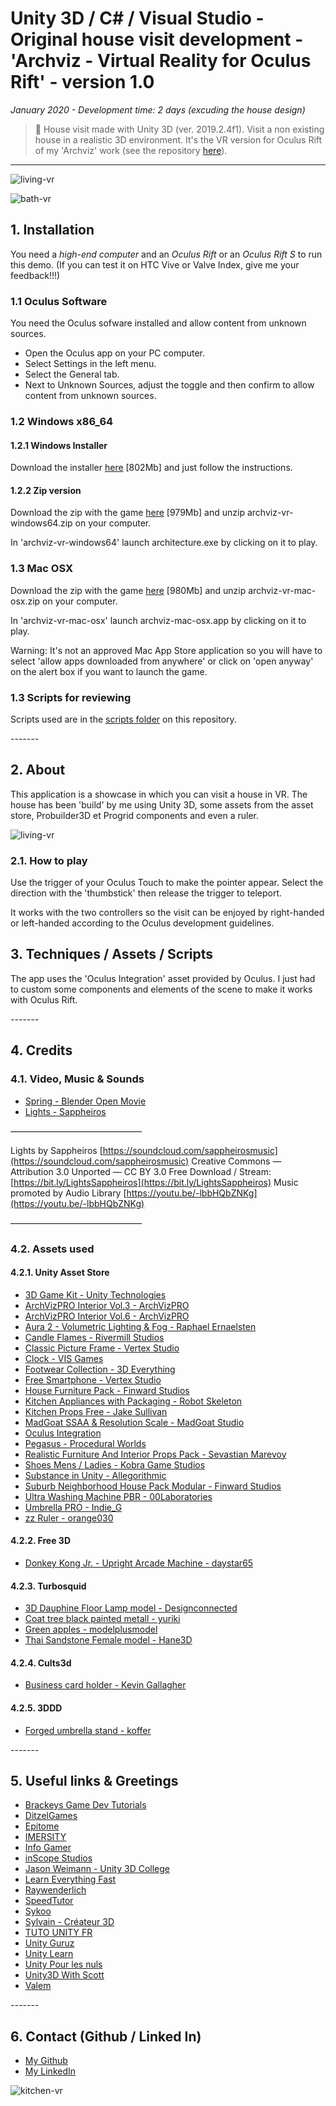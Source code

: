 # Unity 3D / C# / Visual Studio - Original house visit development - 'Archviz - Virtual Reality for Oculus Rift' - version 1.0

*January 2020 - Development time: 2 days (excuding the house design)*

> 🔨 House visit made with Unity 3D (ver. 2019.2.4f1). Visit a non existing house in a realistic 3D environment. It's the VR version for Oculus Rift of my 'Archviz' work (see the repository [here](https://github.com/Raigyo/unity-3d-archviz)).

* * *

![living-vr](images/04-living1.jpg)

![bath-vr](images/06-bath.jpg)

## 1. Installation

You need a *high-end computer* and an *Oculus Rift* or an *Oculus Rift S* to run this demo. (If you can test it on HTC Vive or Valve Index, give me your feedback!!!)

### 1.1 Oculus Software

You need the Oculus sofware installed and allow content from unknown sources.

- Open the Oculus app on your PC computer.
- Select Settings in the left menu.
- Select the General tab.
- Next to Unknown Sources, adjust the toggle and then confirm to allow content from unknown sources.

### 1.2 Windows x86_64

#### 1.2.1 Windows Installer

Download the installer [here](https://raigyo-dev.be/downloads/archviz-vr/archviz-vr-setup.exe) [802Mb] and just follow the instructions.

#### 1.2.2 Zip version

Download the zip with the game [here]([https://drive.google.com/open?id=1CduzX2P7fIlMJrez-wmoXrY0amw8shd5](https://raigyo-dev.be/downloads/archviz-vr/archviz-vr-windows64.zip)) [979Mb] and unzip archviz-vr-windows64.zip on your computer.

In 'archviz-vr-windows64' launch architecture.exe by clicking on it to play.

### 1.3 Mac OSX

Download the zip with the game [here](https://raigyo-dev.be/downloads/archviz-vr/archviz-vr-mac-osx.zip) [980Mb] and unzip archviz-vr-mac-osx.zip on your computer.

In 'archviz-vr-mac-osx' launch archviz-mac-osx.app by clicking on it to play.

Warning: It's not an approved Mac App Store application so you will have to select 'allow apps downloaded from anywhere' or click on 'open anyway' on the alert box if you want to launch the game.

### 1.3 Scripts for reviewing

Scripts used are in the [scripts folder](https://github.com/Raigyo/unity-3d-archviz-vr-oculus/tree/master/scripts) on this repository.

*-------*

## 2. About

This application is a showcase in which you can visit a house in VR. The house has been 'build' by me using Unity 3D, some assets from the asset store, Probuilder3D et Progrid components and even a ruler.

![living-vr](images/05-living2.jpg)

### 2.1. How to play

Use the trigger of your Oculus Touch to make the pointer appear. Select the direction with the 'thumbstick' then release the trigger to teleport.

It works with the two controllers so the visit can be enjoyed by right-handed or left-handed according to the Oculus development guidelines.

## 3. Techniques / Assets / Scripts

The app uses the 'Oculus Integration' asset provided by Oculus. I just had to custom some components and elements of the scene to make it works with Oculus Rift.

*-------*

## 4. Credits

### 4.1. Video, Music & Sounds

- [Spring - Blender Open Movie](https://www.youtube.com/watch?v=WhWc3b3KhnY)
- [Lights - Sappheiros ](https://www.youtube.com/watch?v=-lbbHQbZNKg)

––––––––––––––––––––––––––––––

Lights by Sappheiros [https://soundcloud.com/sappheirosmusic](https://soundcloud.com/sappheirosmusic)
Creative Commons — Attribution 3.0 Unported  — CC BY 3.0
Free Download / Stream: [https://bit.ly/LightsSappheiros](https://bit.ly/LightsSappheiros)
Music promoted by Audio Library [https://youtu.be/-lbbHQbZNKg](https://youtu.be/-lbbHQbZNKg)

––––––––––––––––––––––––––––––

### 4.2. Assets used

#### 4.2.1. Unity Asset Store

- [3D Game Kit - Unity Technologies](https://assetstore.unity.com/packages/templates/tutorials/3d-game-kit-115747)
- [ArchVizPRO Interior Vol.3 - ArchVizPRO](https://assetstore.unity.com/packages/3d/environments/archvizpro-interior-vol-3-62337)
- [ArchVizPRO Interior Vol.6 - ArchVizPRO](https://assetstore.unity.com/packages/3d/environments/urban/archvizpro-interior-vol-6-120489)
- [Aura 2 - Volumetric Lighting & Fog - Raphael Ernaelsten](https://assetstore.unity.com/packages/tools/particles-effects/aura-2-volumetric-lighting-fog-137148)
- [Candle Flames - Rivermill Studios](https://assetstore.unity.com/packages/vfx/particles/fire-explosions/candle-flames-48044)
- [Classic Picture Frame - Vertex Studio](https://assetstore.unity.com/packages/3d/props/furniture/classic-picture-frame-59038)
- [Clock - VIS Games](https://assetstore.unity.com/packages/3d/props/interior/clock-4250)
- [Footwear Collection - 3D Everything](https://assetstore.unity.com/packages/3d/props/clothing/footwear-collection-52313)
- [Free Smartphone - Vertex Studio](https://assetstore.unity.com/packages/3d/props/electronics/free-smartphone-90324)
- [House Furniture Pack - Finward Studios](https://assetstore.unity.com/packages/3d/props/house-furniture-pack-88646)
- [Kitchen Appliances with Packaging - Robot Skeleton](https://assetstore.unity.com/packages/3d/props/electronics/kitchen-appliances-with-packaging-155472)
- [Kitchen Props Free - Jake Sullivan](https://assetstore.unity.com/packages/3d/props/interior/kitchen-props-free-80208)
- [MadGoat SSAA & Resolution Scale - MadGoat Studio](https://assetstore.unity.com/packages/vfx/shaders/fullscreen-camera-effects/madgoat-ssaa-resolution-scale-86368)
- [Oculus Integration](https://assetstore.unity.com/packages/tools/integration/oculus-integration-82022)
- [Pegasus - Procedural Worlds](https://assetstore.unity.com/packages/tools/animation/pegasus-65397)
- [Realistic Furniture And Interior Props Pack - Sevastian Marevoy](https://assetstore.unity.com/packages/3d/props/furniture/realistic-furniture-and-interior-props-pack-120379)
- [Shoes Mens / Ladies - Kobra Game Studios](https://assetstore.unity.com/packages/3d/props/clothing/shoes-mens-ladies-73134)
- [Substance in Unity - Allegorithmic](https://assetstore.unity.com/packages/tools/utilities/substance-in-unity-110555)
- [Suburb Neighborhood House Pack Modular - Finward Studios](https://assetstore.unity.com/packages/3d/environments/urban/suburb-neighborhood-house-pack-modular-72712)
- [Ultra Washing Machine PBR - 00Laboratories](https://assetstore.unity.com/packages/3d/props/electronics/ultra-washing-machine-pbr-144339)
- [Umbrella PRO - Indie_G](https://assetstore.unity.com/packages/3d/props/clothing/umbrella-pro-55277)
- [zz Ruler - orange030](https://assetstore.unity.com/packages/tools/utilities/zz-ruler-365)

#### 4.2.2. Free 3D

- [Donkey Kong Jr. - Upright Arcade Machine - daystar65](https://free3d.com/3d-model/donkey-kong-jr-upright-arcade-machine-89019.html)

#### 4.2.3. Turbosquid

- [3D Dauphine Floor Lamp model - Designconnected ](https://www.turbosquid.com/FullPreview/Index.cfm/ID/1388560)
- [Coat tree black painted metall - yuriki](https://www.turbosquid.com/FullPreview/Index.cfm/ID/967969)
- [Green apples - modelplusmodel ](https://www.turbosquid.com/FullPreview/Index.cfm/ID/546276)
- [Thai Sandstone Female model - Hane3D](https://www.turbosquid.com/FullPreview/Index.cfm/ID/1275160)

#### 4.2.4. Cults3d

- [Business card holder - Kevin Gallagher](https://cults3d.com/en/3d-model/various/business-card-holder-donegal3d)

#### 4.2.5. 3DDD

- [Forged umbrella stand - koffer](https://3ddd.ru/3dmodels/show/kovannaia_podstavka_pod_zont)

*-------*

## 5. Useful links & Greetings

- [Brackeys Game Dev Tutorials](https://www.youtube.com/channel/UCYbK_tjZ2OrIZFBvU6CCMiA)
- [DitzelGames](https://www.youtube.com/channel/UCdedu-nAwMACE5WbVcmp3Bg)
- [Epitome](https://www.youtube.com/channel/UCsaXQNLxeHvwJdDUrICGufA)
- [IMERSITY](https://www.youtube.com/channel/UCCCf8Z1iY3yXQUxcnarA0Ag)
- [Info Gamer](https://www.youtube.com/channel/UCyoayn_uVt2I55ZCUuBVRcQ)
- [inScope Studios](https://www.youtube.com/channel/UCyVsCcTte38YC9CxJtw3hBQ)
- [Jason Weimann - Unity 3D College](https://www.youtube.com/channel/UCX_b3NNQN5bzExm-22-NVVg)
- [Learn Everything Fast](https://www.youtube.com/channel/UCG5XadFg6icC2TcF0I5DIig)
- [Raywenderlich](https://www.raywenderlich.com/)
- [SpeedTutor](https://www.youtube.com/channel/UCwYuQIa9lgjvDiZryUVtFGw)
- [Sykoo](https://www.youtube.com/channel/UCNJvwJ6daLmw4_gUKTw4cSg)
- [Sylvain - Créateur 3D](https://www.youtube.com/channel/UC8BM2xQlXcK4Vt3OqfOmj9g)
- [TUTO UNITY FR](https://www.youtube.com/channel/UCJRwb5W4ZzG43J5_dViL6Fw)
- [Unity Guruz](https://www.youtube.com/channel/UCgd3l8iA5zBYVa4sQ6-ONFw)
- [Unity Learn](https://learn.unity.com/)
- [Unity Pour les nuls](https://www.youtube.com/channel/UCuU8cONIgZ182KheI1s6HqQ)
- [Unity3D With Scott](https://www.youtube.com/channel/UC9hfBvn17qSIrdFwAk56oZg)
- [Valem](https://www.youtube.com/channel/UCPJlesN59MzHPPCp0Lg8sLw)

*-------*

## 6. Contact (Github / Linked In)

- [My Github](https://github.com/Raigyo)
- [My LinkedIn](https://www.linkedin.com/in/vincent-chilot/)

![kitchen-vr](images/07-kitchen.jpg)
